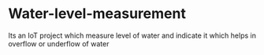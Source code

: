 # Water-level-measurement
Its an IoT project which measure level of water and indicate it which helps in overflow or underflow of water 
